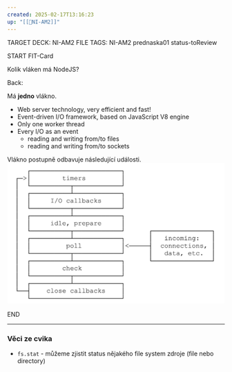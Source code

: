 ```yaml
---
created: 2025-02-17T13:16:23
up: "[[📖NI-AM2]]"
---
```

TARGET DECK: NI-AM2
FILE TAGS: NI-AM2 prednaska01 status-toReview

START
FIT-Card

Kolik vláken má NodeJS?

Back:

Má **jedno** vlákno.

<!-- DetailInfoStart -->
- Web server technology, very efficient and fast!
- Event-driven I/O framework, based on JavaScript V8 engine
- Only one worker thread
- Every I/O as an event
    - reading and writing from/to files
    - reading and writing from/to sockets

Vlákno postupně odbavuje následující události.
![](../../Assets/Pasted%20image%2020250217131728.png)
<!-- DetailInfoEnd -->
<!--ID: 1746518887477-->
END

---


### Věci ze cvika
- `fs.stat` - můžeme zjistit status nějakého file system zdroje (file nebo directory)
